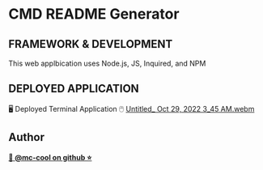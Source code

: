 # CMD README Generator 

## FRAMEWORK & DEVELOPMENT
This web applbication uses Node.js, JS, Inquired, and NPM

## DEPLOYED APPLICATION
🖥️ Deployed Terminal Application 🖱️
[Untitled_ Oct 29, 2022 3_45 AM.webm](https://user-images.githubusercontent.com/101916187/198818240-a8833376-6ac4-4685-a904-127b45690cb2.webm)


## Author
**[🐉 @mc-cool on github ⭐](https://github.com/m-ccool)**
